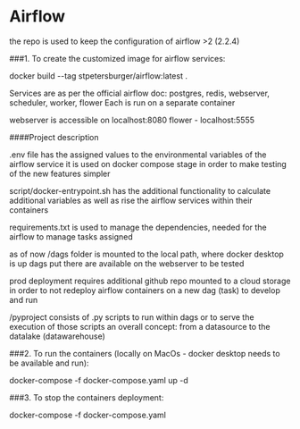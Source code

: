 # Airflow
the repo is used to keep the configuration of airflow >2 (2.2.4)


###1. To create the customized image for airflow services:

docker build --tag stpetersburger/airflow:latest .

Services are as per the official airflow doc: postgres, redis, webserver, scheduler, worker, flower
Each is run on a separate container

webserver is accessible on localhost:8080
flower - localhost:5555

####Project description

.env file has the assigned values to the environmental variables of the airflow service
it is used on docker compose stage in order to make testing of the new features simpler

script/docker-entrypoint.sh has the additional functionality to calculate additional variables
as well as rise the airflow services within their containers

requirements.txt is used to manage the dependencies, needed for the airflow to manage tasks assigned

as of now /dags folder is mounted to the local path, where docker desktop is up
dags put there are available on the webserver to be tested

prod deployment requires additional github repo mounted to a cloud storage in order to not redeploy
airflow containers on a new dag (task) to develop and run

/pyproject consists of .py scripts to run within dags or to serve the execution of those scripts
an overall concept: from a datasource to the datalake (datawarehouse)

###2. To run the containers (locally on MacOs - docker desktop needs to be available and run):

docker-compose -f docker-compose.yaml up -d

###3. To stop the containers deployment:

docker-compose -f docker-compose.yaml